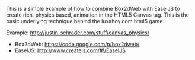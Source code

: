 This is a simple example of how to combine Box2dWeb with EaselJS to create rich, physics based, animation in the HTML5 Canvas tag. This is the basic underlying technique behind the luxahoy.com html5 game.

Example: http://justin-schrader.com/stuff/canvas_physics/

- Box2dWeb: https://code.google.com/p/box2dweb/
- EaselJS: http://www.createjs.com/#!/EaselJS

